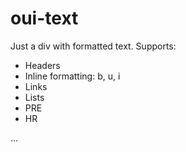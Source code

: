 # oui-text

Just a div with formatted text. Supports:

- Headers
- Inline formatting: b, u, i
- Links
- Lists
- PRE
- HR

...
